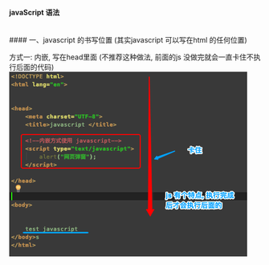 #### javaScript 语法


<br>
#### 一、javascript 的书写位置 (其实javascript 可以写在html 的任何位置)


方式一: 内嵌, 写在head里面 
(不推荐这种做法, 前面的js 没做完就会一直卡住不执行后面的代码) 
![](/assets/Snip20190111_7.png)